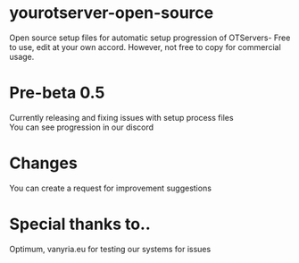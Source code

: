 # yourotserver-open-source
Open source setup files for automatic setup progression of OTServers-
Free to use, edit at your own accord. However, not free to copy for commercial usage.

# Pre-beta 0.5
Currently releasing and fixing issues with setup process files<br>
You can see progression in our discord

# Changes
You can create a request for improvement suggestions

# Special thanks to..
Optimum, vanyria.eu for testing our systems for issues
